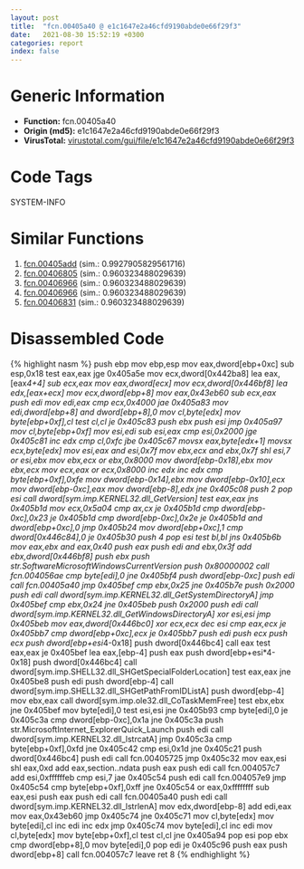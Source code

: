 ```yaml
---
layout: post
title:  "fcn.00405a40 @ e1c1647e2a46cfd9190abde0e66f29f3"
date:   2021-08-30 15:52:19 +0300
categories: report
index: false
---
```


# Generic Information
- **Function:** fcn.00405a40
- **Origin (md5):** e1c1647e2a46cfd9190abde0e66f29f3
- **VirusTotal:** [virustotal.com/gui/file/e1c1647e2a46cfd9190abde0e66f29f3][virustotal_ref]

# Code Tags
<span class="tag" id="SYSTEM-INFO">SYSTEM-INFO</span>


# Similar Functions

1. [fcn.00405add][similar_1_ref] (sim.: 0.9927905829561716)
2. [fcn.00406805][similar_2_ref] (sim.: 0.960323488029639)
3. [fcn.00406966][similar_3_ref] (sim.: 0.960323488029639)
4. [fcn.00406966][similar_4_ref] (sim.: 0.960323488029639)
5. [fcn.00406831][similar_5_ref] (sim.: 0.960323488029639)


# Disassembled Code

{% highlight nasm %}
push ebp
mov ebp,esp
mov eax,dword[ebp+0xc]
sub esp,0x18
test eax,eax
jge 0x405a5e
mov ecx,dword[0x442ba8]
lea eax,[eax*4+4]
sub ecx,eax
mov eax,dword[ecx]
mov ecx,dword[0x446bf8]
lea edx,[eax+ecx]
mov ecx,dword[ebp+8]
mov eax,0x43eb60
sub ecx,eax
push edi
mov edi,eax
cmp ecx,0x4000
jae 0x405a83
mov edi,dword[ebp+8]
and dword[ebp+8],0
mov cl,byte[edx]
mov byte[ebp+0xf],cl
test cl,cl
je 0x405c83
push ebx
push esi
jmp 0x405a97
mov cl,byte[ebp+0xf]
mov esi,edi
sub esi,eax
cmp esi,0x2000
jge 0x405c81
inc edx
cmp cl,0xfc
jbe 0x405c67
movsx eax,byte[edx+1]
movsx ecx,byte[edx]
mov esi,eax
and esi,0x7f
mov ebx,ecx
and ebx,0x7f
shl esi,7
or esi,ebx
mov ebx,ecx
or ebx,0x8000
mov dword[ebp-0x18],ebx
mov ebx,ecx
mov ecx,eax
or ecx,0x8000
inc edx
inc edx
cmp byte[ebp+0xf],0xfe
mov dword[ebp-0x14],ebx
mov dword[ebp-0x10],ecx
mov dword[ebp-0xc],eax
mov dword[ebp-8],edx
jne 0x405c08
push 2
pop esi
call dword[sym.imp.KERNEL32.dll_GetVersion]
test eax,eax
jns 0x405b1d
mov ecx,0x5a04
cmp ax,cx
je 0x405b1d
cmp dword[ebp-0xc],0x23
je 0x405b1d
cmp dword[ebp-0xc],0x2e
je 0x405b1d
and dword[ebp+0xc],0
jmp 0x405b24
mov dword[ebp+0xc],1
cmp dword[0x446c84],0
je 0x405b30
push 4
pop esi
test bl,bl
jns 0x405b6b
mov eax,ebx
and eax,0x40
push eax
push edi
and ebx,0x3f
add ebx,dword[0x446bf8]
push ebx
push str.SoftwareMicrosoftWindowsCurrentVersion
push 0x80000002
call fcn.004056ae
cmp byte[edi],0
jne 0x405bf4
push dword[ebp-0xc]
push edi
call fcn.00405a40
jmp 0x405bef
cmp ebx,0x25
jne 0x405b7e
push 0x2000
push edi
call dword[sym.imp.KERNEL32.dll_GetSystemDirectoryA]
jmp 0x405bef
cmp ebx,0x24
jne 0x405beb
push 0x2000
push edi
call dword[sym.imp.KERNEL32.dll_GetWindowsDirectoryA]
xor esi,esi
jmp 0x405beb
mov eax,dword[0x446bc0]
xor ecx,ecx
dec esi
cmp eax,ecx
je 0x405bb7
cmp dword[ebp+0xc],ecx
je 0x405bb7
push edi
push ecx
push ecx
push dword[ebp+esi*4-0x18]
push dword[0x446bc4]
call eax
test eax,eax
je 0x405bef
lea eax,[ebp-4]
push eax
push dword[ebp+esi*4-0x18]
push dword[0x446bc4]
call dword[sym.imp.SHELL32.dll_SHGetSpecialFolderLocation]
test eax,eax
jne 0x405be8
push edi
push dword[ebp-4]
call dword[sym.imp.SHELL32.dll_SHGetPathFromIDListA]
push dword[ebp-4]
mov ebx,eax
call dword[sym.imp.ole32.dll_CoTaskMemFree]
test ebx,ebx
jne 0x405bef
mov byte[edi],0
test esi,esi
jne 0x405b93
cmp byte[edi],0
je 0x405c3a
cmp dword[ebp-0xc],0x1a
jne 0x405c3a
push str.MicrosoftInternet_ExplorerQuick_Launch
push edi
call dword[sym.imp.KERNEL32.dll_lstrcatA]
jmp 0x405c3a
cmp byte[ebp+0xf],0xfd
jne 0x405c42
cmp esi,0x1d
jne 0x405c21
push dword[0x446bc4]
push edi
call fcn.00405725
jmp 0x405c32
mov eax,esi
shl eax,0xd
add eax,section..ndata
push eax
push edi
call fcn.004057c7
add esi,0xffffffeb
cmp esi,7
jae 0x405c54
push edi
call fcn.004057e9
jmp 0x405c54
cmp byte[ebp+0xf],0xff
jne 0x405c54
or eax,0xffffffff
sub eax,esi
push eax
push edi
call fcn.00405a40
push edi
call dword[sym.imp.KERNEL32.dll_lstrlenA]
mov edx,dword[ebp-8]
add edi,eax
mov eax,0x43eb60
jmp 0x405c74
jne 0x405c71
mov cl,byte[edx]
mov byte[edi],cl
inc edi
inc edx
jmp 0x405c74
mov byte[edi],cl
inc edi
mov cl,byte[edx]
mov byte[ebp+0xf],cl
test cl,cl
jne 0x405a94
pop esi
pop ebx
cmp dword[ebp+8],0
mov byte[edi],0
pop edi
je 0x405c96
push eax
push dword[ebp+8]
call fcn.004057c7
leave
ret 8
{% endhighlight %}


[similar_1_ref]: /report/fcn.00405add@ca0b3b300c37cf83aa8195cdd053964b
[similar_2_ref]: /report/fcn.00406805@3e325eb0547b921cde32ac52d0a0f75c
[similar_3_ref]: /report/fcn.00406966@d6ea03fac5cc8539ee4d47aca4467735
[similar_4_ref]: /report/fcn.00406966@13efdafd5b4f5d3a5dcb240b696c267c
[similar_5_ref]: /report/fcn.00406831@5bfd33ece1aeef8bda2c7fc886262ed9
[virustotal_ref]: https://www.virustotal.com/gui/file/e1c1647e2a46cfd9190abde0e66f29f3